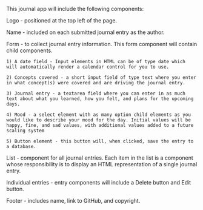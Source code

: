 This journal app will include the following components:

Logo - positioned at the top left of the page.

Name - included on each submitted journal entry as the author.

Form - to collect journal entry information. This form component will contain child components.

    1) A date field - Input elements in HTML can be of type date which will automatically render a calendar control for you to use.

    2) Concepts covered - a short input field of type text where you enter in what concept(s) were covered and are driving the journal entry.

    3) Journal entry - a textarea field where you can enter in as much text about what you learned, how you felt, and plans for the upcoming days.

    4) Mood - a select element with as many option child elements as you would like to describe your mood for the day. Initial values will be happy, fine, and sad values, with additional values added to a future scaling system

    5) Button element - this button will, when clicked, save the entry to a database.

List - component for all journal entries. Each item in the list is a component whose responsibility is to display an HTML representation of a single journal entry.

Individual entries - entry components will include a Delete button and Edit button.

Footer - includes name, link to GitHub, and copyright.
